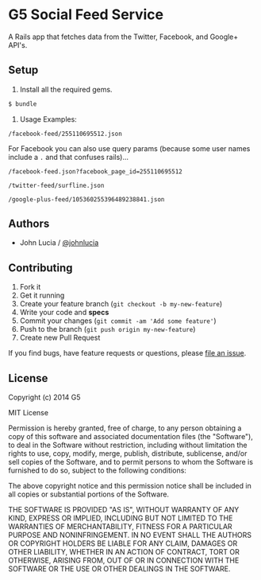 # G5 Social Feed Service

A Rails app that fetches data from the Twitter, Facebook, and Google+ API's.


## Setup

1. Install all the required gems.
```bash
$ bundle
```

1. Usage Examples:
```
/facebook-feed/255110695512.json
```
For Facebook you can also use query params (because some user names include a `.` and that confuses rails)...
```
/facebook-feed.json?facebook_page_id=255110695512
```
```
/twitter-feed/surfline.json
```
```
/google-plus-feed/105360255396489238841.json
```

## Authors

  * John Lucia / [@johnlucia](https://github.com/johnlucia)


## Contributing

1. Fork it
1. Get it running
1. Create your feature branch (`git checkout -b my-new-feature`)
1. Write your code and **specs**
1. Commit your changes (`git commit -am 'Add some feature'`)
1. Push to the branch (`git push origin my-new-feature`)
1. Create new Pull Request

If you find bugs, have feature requests or questions, please
[file an issue](https://github.com/g5/g5-phone-number-service/issues).


## License

Copyright (c) 2014 G5

MIT License

Permission is hereby granted, free of charge, to any person obtaining
a copy of this software and associated documentation files (the
"Software"), to deal in the Software without restriction, including
without limitation the rights to use, copy, modify, merge, publish,
distribute, sublicense, and/or sell copies of the Software, and to
permit persons to whom the Software is furnished to do so, subject to
the following conditions:

The above copyright notice and this permission notice shall be
included in all copies or substantial portions of the Software.

THE SOFTWARE IS PROVIDED "AS IS", WITHOUT WARRANTY OF ANY KIND,
EXPRESS OR IMPLIED, INCLUDING BUT NOT LIMITED TO THE WARRANTIES OF
MERCHANTABILITY, FITNESS FOR A PARTICULAR PURPOSE AND
NONINFRINGEMENT. IN NO EVENT SHALL THE AUTHORS OR COPYRIGHT HOLDERS BE
LIABLE FOR ANY CLAIM, DAMAGES OR OTHER LIABILITY, WHETHER IN AN ACTION
OF CONTRACT, TORT OR OTHERWISE, ARISING FROM, OUT OF OR IN CONNECTION
WITH THE SOFTWARE OR THE USE OR OTHER DEALINGS IN THE SOFTWARE.

